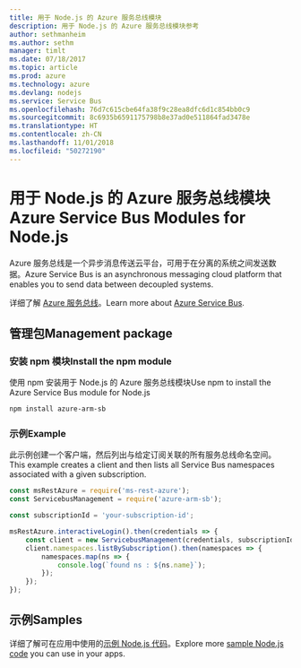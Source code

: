 ```yaml
---
title: 用于 Node.js 的 Azure 服务总线模块
description: 用于 Node.js 的 Azure 服务总线模块参考
author: sethmanheim
ms.author: sethm
manager: timlt
ms.date: 07/18/2017
ms.topic: article
ms.prod: azure
ms.technology: azure
ms.devlang: nodejs
ms.service: Service Bus
ms.openlocfilehash: 76d7c615cbe64fa38f9c28ea8dfc6d1c854bb0c9
ms.sourcegitcommit: 8c6935b6591175798b8e37ad0e511864fad3478e
ms.translationtype: HT
ms.contentlocale: zh-CN
ms.lasthandoff: 11/01/2018
ms.locfileid: "50272190"
---
```

# <a name="azure-service-bus-modules-for-nodejs"></a><span data-ttu-id="ab018-103">用于 Node.js 的 Azure 服务总线模块</span><span class="sxs-lookup"><span data-stu-id="ab018-103">Azure Service Bus Modules for Node.js</span></span>

<span data-ttu-id="ab018-104">Azure 服务总线是一个异步消息传送云平台，可用于在分离的系统之间发送数据。</span><span class="sxs-lookup"><span data-stu-id="ab018-104">Azure Service Bus is an asynchronous messaging cloud platform that enables you to send data between decoupled systems.</span></span>

<span data-ttu-id="ab018-105">详细了解 [Azure 服务总线](https://docs.microsoft.com/azure/service-bus-messaging/service-bus-messaging-overview)。</span><span class="sxs-lookup"><span data-stu-id="ab018-105">Learn more about [Azure Service Bus](https://docs.microsoft.com/azure/service-bus-messaging/service-bus-messaging-overview).</span></span>

## <a name="management-package"></a><span data-ttu-id="ab018-106">管理包</span><span class="sxs-lookup"><span data-stu-id="ab018-106">Management package</span></span>

### <a name="install-the-npm-module"></a><span data-ttu-id="ab018-107">安装 npm 模块</span><span class="sxs-lookup"><span data-stu-id="ab018-107">Install the npm module</span></span>

<span data-ttu-id="ab018-108">使用 npm 安装用于 Node.js 的 Azure 服务总线模块</span><span class="sxs-lookup"><span data-stu-id="ab018-108">Use npm to install the Azure Service Bus module for Node.js</span></span>

```bash
npm install azure-arm-sb
```

### <a name="example"></a><span data-ttu-id="ab018-109">示例</span><span class="sxs-lookup"><span data-stu-id="ab018-109">Example</span></span>

<span data-ttu-id="ab018-110">此示例创建一个客户端，然后列出与给定订阅关联的所有服务总线命名空间。</span><span class="sxs-lookup"><span data-stu-id="ab018-110">This example creates a client and then lists all Service Bus namespaces associated with a given subscription.</span></span>

```javascript
const msRestAzure = require('ms-rest-azure');
const ServicebusManagement = require('azure-arm-sb');

const subscriptionId = 'your-subscription-id';

msRestAzure.interactiveLogin().then(credentials => {
    const client = new ServicebusManagement(credentials, subscriptionId);
    client.namespaces.listBySubscription().then(namespaces => {
        namespaces.map(ns => {
            console.log(`found ns : ${ns.name}`);
        });
    });
});
```

## <a name="samples"></a><span data-ttu-id="ab018-111">示例</span><span class="sxs-lookup"><span data-stu-id="ab018-111">Samples</span></span>

<span data-ttu-id="ab018-112">详细了解可在应用中使用的[示例 Node.js 代码](https://azure.microsoft.com/resources/samples/?platform=nodejs)。</span><span class="sxs-lookup"><span data-stu-id="ab018-112">Explore more [sample Node.js code](https://azure.microsoft.com/resources/samples/?platform=nodejs) you can use in your apps.</span></span>
